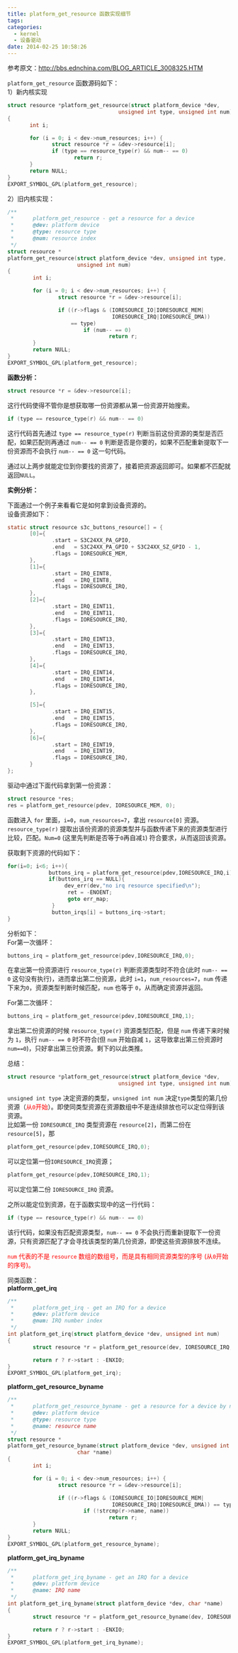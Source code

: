 ```yaml
---
title: platform_get_resource 函数实现细节
tags:
categories:
  - kernel
  - 设备驱动
date: 2014-02-25 10:58:26
---
```


参考原文：<http://bbs.ednchina.com/BLOG_ARTICLE_3008325.HTM>

`platform_get_resource` 函数源码如下：  
1）新内核实现
```c
struct resource *platform_get_resource(struct platform_device *dev,
                                   unsigned int type, unsigned int num)
{
       int i;

       for (i = 0; i < dev->num_resources; i++) {
              struct resource *r = &dev->resource[i];
              if (type == resource_type(r) && num-- == 0)
                     return r;
       }
       return NULL;
}
EXPORT_SYMBOL_GPL(platform_get_resource);
```
2）旧内核实现：
```c
/**
 *      platform_get_resource - get a resource for a device
 *      @dev: platform device
 *      @type: resource type
 *      @num: resource index
 */
struct resource *
platform_get_resource(struct platform_device *dev, unsigned int type,
                      unsigned int num)
{
        int i;

        for (i = 0; i < dev->num_resources; i++) {
                struct resource *r = &dev->resource[i];

                if ((r->flags & (IORESOURCE_IO|IORESOURCE_MEM|
                                 IORESOURCE_IRQ|IORESOURCE_DMA))
                    == type)
                        if (num-- == 0)
                                return r;
        }
        return NULL;
}
EXPORT_SYMBOL_GPL(platform_get_resource);
```
<!--more-->

**函数分析：**
```c
struct resource *r = &dev->resource[i];
```
这行代码使得不管你是想获取哪一份资源都从第一份资源开始搜索。
```c
if (type == resource_type(r) && num-- == 0)
```
这行代码首先通过 `type == resource_type(r)` 判断当前这份资源的类型是否匹配，如果匹配则再通过 `num-- == 0` 判断是否是你要的，如果不匹配重新提取下一份资源而不会执行 `num-- == 0` 这一句代码。

通过以上两步就能定位到你要找的资源了，接着把资源返回即可。如果都不匹配就返回`NULL`。

**实例分析：**

下面通过一个例子来看看它是如何拿到设备资源的。  
设备资源如下：
```c
static struct resource s3c_buttons_resource[] = {
       [0]={
              .start = S3C24XX_PA_GPIO,
              .end   = S3C24XX_PA_GPIO + S3C24XX_SZ_GPIO - 1,
              .flags = IORESOURCE_MEM,
       },
       [1]={
              .start = IRQ_EINT8,
              .end   = IRQ_EINT8,
              .flags = IORESOURCE_IRQ,
       },
       [2]={
              .start = IRQ_EINT11,
              .end   = IRQ_EINT11,
              .flags = IORESOURCE_IRQ,
       },
       [3]={
              .start = IRQ_EINT13,
              .end   = IRQ_EINT13,
              .flags = IORESOURCE_IRQ,
       },
       [4]={
              .start = IRQ_EINT14,
              .end   = IRQ_EINT14,
              .flags = IORESOURCE_IRQ,
       },

       [5]={
              .start = IRQ_EINT15,
              .end   = IRQ_EINT15,
              .flags = IORESOURCE_IRQ,
       },
       [6]={
              .start = IRQ_EINT19,
              .end   = IRQ_EINT19,
              .flags = IORESOURCE_IRQ,
       }
};
```
驱动中通过下面代码拿到第一份资源：
```c
struct resource *res;
res = platform_get_resource(pdev, IORESOURCE_MEM, 0);
```
函数进入 `for` 里面，`i=0`，`num_resources=7`，拿出 `resource[0]` 资源。`resource_type(r)` 提取出该份资源的资源类型并与函数传递下来的资源类型进行比较，匹配。`Num=0` (这里先判断是否等于`0`再自减`1`) 符合要求，从而返回该资源。

获取剩下资源的代码如下：
```c
for(i=0; i<6; i++){
             buttons_irq = platform_get_resource(pdev,IORESOURCE_IRQ,i);
             if(buttons_irq == NULL){
                  dev_err(dev,"no irq resource specified\n");
                   ret = -ENOENT;
                   goto err_map;
              }
              button_irqs[i] = buttons_irq->start;
}
```
分析如下：  
For第一次循环：
```c
buttons_irq = platform_get_resource(pdev,IORESOURCE_IRQ,0);
```
在拿出第一份资源进行 `resource_type(r)` 判断资源类型时不符合(此时 `num-- == 0` 这句没有执行)，进而拿出第二份资源，此时 `i=1`，`num_resources=7`，`num` 传递下来为`0`，资源类型判断时候匹配，`num` 也等于 `0`，从而确定资源并返回。

For第二次循环：
```c
buttons_irq = platform_get_resource(pdev,IORESOURCE_IRQ,1);
```
拿出第二份资源的时候 `resource_type(r)` 资源类型匹配，但是 `num` 传递下来时候为 `1`，执行 `num-- == 0` 时不符合(但 `num` 开始自减 `1`，这导致拿出第三份资源时 `num==0`)，只好拿出第三份资源。剩下的以此类推。

总结：
```c
struct resource *platform_get_resource(struct platform_device *dev,
                                   unsigned int type, unsigned int num)
```
`unsigned int type` 决定资源的类型，`unsigned int num` 决定`type`类型的第几份资源（<span style="color:red;">从`0`开始</span>）。即使同类型资源在资源数组中不是连续排放也可以定位得到该资源。  
比如第一份 `IORESOURCE_IRQ` 类型资源在 `resource[2]`，而第二份在 `resource[5]`，那
```c
platform_get_resource(pdev,IORESOURCE_IRQ,0);
```
可以定位第一份`IORESOURCE_IRQ`资源；
```c
platform_get_resource(pdev,IORESOURCE_IRQ,1);
```
可以定位第二份 `IORESOURCE_IRQ` 资源。

之所以能定位到资源，在于函数实现中的这一行代码：
```c
if (type == resource_type(r) && num-- == 0)
```
该行代码，如果没有匹配资源类型，`num-- == 0` 不会执行而重新提取下一份资源，只有资源匹配了才会寻找该类型的第几份资源，即使这些资源排放不连续。

<span style="color:red;">`num` 代表的不是 `resource` 数组的数组号，而是具有相同资源类型的序号 (从`0`开始的序号)。</span>

同类函数：  
**platform_get_irq**
```c
/**
 *      platform_get_irq - get an IRQ for a device
 *      @dev: platform device
 *      @num: IRQ number index
 */
int platform_get_irq(struct platform_device *dev, unsigned int num)
{
        struct resource *r = platform_get_resource(dev, IORESOURCE_IRQ, num);

        return r ? r->start : -ENXIO;
}
EXPORT_SYMBOL_GPL(platform_get_irq);
```
**platform_get_resource_byname**
```c
/**
 *      platform_get_resource_byname - get a resource for a device by name
 *      @dev: platform device
 *      @type: resource type
 *      @name: resource name
 */
struct resource *
platform_get_resource_byname(struct platform_device *dev, unsigned int type,
                      char *name)
{
        int i;

        for (i = 0; i < dev->num_resources; i++) {
                struct resource *r = &dev->resource[i];

                if ((r->flags & (IORESOURCE_IO|IORESOURCE_MEM|
                                 IORESOURCE_IRQ|IORESOURCE_DMA)) == type)
                        if (!strcmp(r->name, name))
                                return r;
        }
        return NULL;
}
EXPORT_SYMBOL_GPL(platform_get_resource_byname);
```
**platform_get_irq_byname**
```c
/**
 *      platform_get_irq_byname - get an IRQ for a device
 *      @dev: platform device
 *      @name: IRQ name
 */
int platform_get_irq_byname(struct platform_device *dev, char *name)
{
        struct resource *r = platform_get_resource_byname(dev, IORESOURCE_IRQ, name);

        return r ? r->start : -ENXIO;
}
EXPORT_SYMBOL_GPL(platform_get_irq_byname);
```
